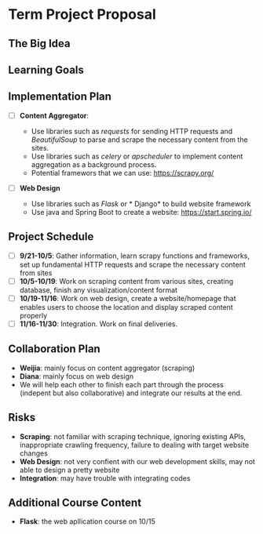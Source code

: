 # Term Project Proposal

## The Big Idea

## Learning Goals

## Implementation Plan

- [ ] **Content Aggregator**: 
    - Use libraries such as *requests* for sending HTTP requests and *BeautifulSoup* to parse and scrape the necessary content from the sites.
    - Use libraries such as *celery* or *apscheduler* to implement content aggregation as a background process.
    - Potential framewors that we can use: https://scrapy.org/

- [ ] **Web Design**
    - Use libraries such as *Flask* or * Django* to build website framework
    - Use java and Spring Boot to create a website: https://start.spring.io/


## Project Schedule

- [ ] **9/21-10/5**: Gather information, learn scrapy functions and frameworks, set up fundamental HTTP requests and scrape the necessary content from sites
- [ ] **10/5-10/19**: Work on scraping content from various sites, creating database, finish any visualization/content format 
- [ ] **10/19-11/16**: Work on web design, create a website/homepage that enables users to choose the location and display scraped content properly
- [ ] **11/16-11/30**: Integration. Work on final deliveries.

## Collaboration Plan

- **Weijia**: mainly focus on content aggregator (scraping)
- **Diana**: mainly focus on web design
- We will help each other to finish each part through the process (indepent but also collaborative) and integrate our results at the end.

## Risks

- **Scraping**: not familiar with scraping technique, ignoring existing APIs, inappropriate crawling frequency, failure to dealing with target website changes
- **Web Design**: not very confient with our web development skills, may not able to design a pretty website
- **Integration**: may have trouble with integrating codes

## Additional Course Content

- **Flask**: the web apllication course on 10/15